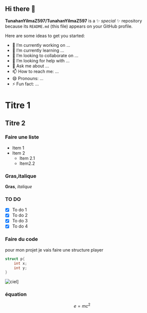 ## Hi there 👋


**TunahanYilmaZ597/TunahanYilmaZ597** is a ✨ _special_ ✨ repository because its `README.md` (this file) appears on your GitHub profile.

Here are some ideas to get you started:

- 🔭 I’m currently working on ...
- 🌱 I’m currently learning ...
- 👯 I’m looking to collaborate on ...
- 🤔 I’m looking for help with ...
- 💬 Ask me about ...
- 📫 How to reach me: ...
- 😄 Pronouns: ...
- ⚡ Fun fact: ...

# Titre 1

## Titre 2 

### Faire une liste
 
- Item 1
- Item 2
  - Item 2.1
  - Item2.2

### Gras,italique 
**Gras**, *italique*

### TO DO 
- [x] To do 1
- [x] To do 2
- [x] To do 3
- [x] To do 4

### Faire du code 
pour mon projet je vais faire une structure player

````C
struct p{
    int x;
    int y;
}
````



![ciel](https://picsum.photos/seed/picsum/200/300)]

### équation

$$ e = mc^2 $$